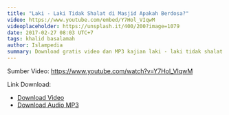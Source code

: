 ```yaml
---
title: "Laki - Laki Tidak Shalat di Masjid Apakah Berdosa?"
video: https://www.youtube.com/embed/Y7Hol_VIqwM
videoplaceholder: https://unsplash.it/400/200?image=1079
date: 2017-02-27 08:03 UTC+7
tags: khalid basalamah
author: Islampedia
summary: Download gratis video dan MP3 kajian laki - laki tidak shalat di masjid
---
```


Sumber Video: <https://www.youtube.com/watch?v=Y7Hol_VIqwM>

Link Download:

* [Download Video][video]
* [Download Audio MP3][audio]

[video]: https://www.amazon.com/clouddrive/share/GwzuBPw0Wz8ww0CZFGACFHEJ8QYdSFYJ2wtaNlMQdzC?ref_=cd_ph_share_link_copy
[audio]: https://www.amazon.com/clouddrive/share/wFpUbRDfVXrN5KVldgUFbEhKyJ0v8RPO36u2KmT16tD?ref_=cd_ph_share_link_copy
